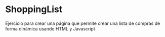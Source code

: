 # ShoppingList
Ejercicio para crear una página que permite crear una lista de compras de forma dinámica usando HTML y Javascript
